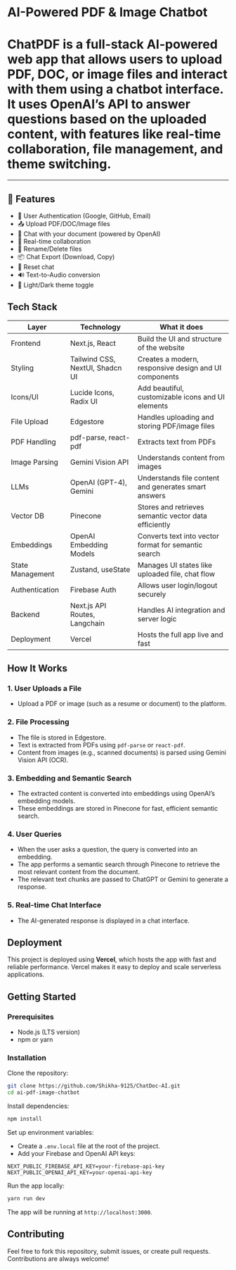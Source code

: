 # AI-Powered PDF & Image Chatbot

# ChatPDF is a full-stack AI-powered web app that allows users to upload PDF, DOC, or image files and interact with them using a chatbot interface. It uses OpenAI’s API to answer questions based on the uploaded content, with features like real-time collaboration, file management, and theme switching.

---

## 🚀 Features

- 🔐 User Authentication (Google, GitHub, Email)
- 📤 Upload PDF/DOC/Image files
- 💬 Chat with your document (powered by OpenAI)
- 🔄 Real-time collaboration
- 📁 Rename/Delete files
- 📦 Chat Export (Download, Copy)
- 🔁 Reset chat
- 🔊 Text-to-Audio conversion
- 🌙 Light/Dark theme toggle


## Tech Stack
| Layer            | Technology                           | What it does                                           |
|------------------|---------------------------------------|--------------------------------------------------------|
| Frontend         | Next.js, React                        | Build the UI and structure of the website              |
| Styling          | Tailwind CSS, NextUI, Shadcn UI       | Creates a modern, responsive design and UI components  |
| Icons/UI         | Lucide Icons, Radix UI                | Add beautiful, customizable icons and UI elements      |
| File Upload      | Edgestore                             | Handles uploading and storing PDF/image files          |
| PDF Handling     | pdf-parse, react-pdf                  | Extracts text from PDFs                                |
| Image Parsing    | Gemini Vision API                     | Understands content from images                        |
| LLMs             | OpenAI (GPT-4), Gemini                | Understands file content and generates smart answers   |
| Vector DB        | Pinecone                              | Stores and retrieves semantic vector data efficiently  |
| Embeddings       | OpenAI Embedding Models               | Converts text into vector format for semantic search   |
| State Management | Zustand, useState                     | Manages UI states like uploaded file, chat flow        |
| Authentication   | Firebase Auth                         | Allows user login/logout securely                      |
| Backend          | Next.js API Routes, Langchain         | Handles AI integration and server logic                |
| Deployment       | Vercel                                | Hosts the full app live and fast                       |

## How It Works

### 1. User Uploads a File
- Upload a PDF or image (such as a resume or document) to the platform.

### 2. File Processing
- The file is stored in Edgestore.
- Text is extracted from PDFs using `pdf-parse` or `react-pdf`.
- Content from images (e.g., scanned documents) is parsed using Gemini Vision API (OCR).

### 3. Embedding and Semantic Search
- The extracted content is converted into embeddings using OpenAI’s embedding models.
- These embeddings are stored in Pinecone for fast, efficient semantic search.

### 4. User Queries
- When the user asks a question, the query is converted into an embedding.
- The app performs a semantic search through Pinecone to retrieve the most relevant content from the document.
- The relevant text chunks are passed to ChatGPT or Gemini to generate a response.

### 5. Real-time Chat Interface
- The AI-generated response is displayed in a chat interface.

## Deployment
This project is deployed using **Vercel**, which hosts the app with fast and reliable performance. Vercel makes it easy to deploy and scale serverless applications.

## Getting Started

### Prerequisites
- Node.js (LTS version)
- npm or yarn

### Installation
Clone the repository:
```bash
git clone https://github.com/Shikha-9125/ChatDoc-AI.git
cd ai-pdf-image-chatbot
```
Install dependencies:
```bash
npm install
```
Set up environment variables:
- Create a `.env.local` file at the root of the project.
- Add your Firebase and OpenAI API keys:

```env
NEXT_PUBLIC_FIREBASE_API_KEY=your-firebase-api-key
NEXT_PUBLIC_OPENAI_API_KEY=your-openai-api-key
```
Run the app locally:
```bash
yarn run dev
```
The app will be running at `http://localhost:3000`.

## Contributing
Feel free to fork this repository, submit issues, or create pull requests. Contributions are always welcome!


